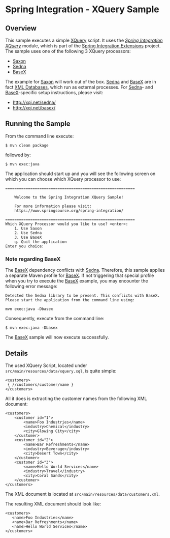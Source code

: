 Spring Integration - XQuery Sample
==================================

## Overview

This sample executes a simple [XQuery][] script. It uses the *[Spring Integration XQuery][]* module, which is part of the [Spring Integration Extensions][] project. The sample uses one of the following 3 XQuery processors:

* [Saxon][]
* [Sedna][]
* [BaseX][]

The example for [Saxon][] will work out of the box. [Sedna][] and [BaseX][] are in fact [XML Databases][], which run as external processes. For [Sedna][]- and [BaseX][]-specific setup instructions, please visit:

* http://xqj.net/sedna/
* http://xqj.net/basex/

## Running the Sample

From the command line execute:

	$ mvn clean package

followed by:

	$ mvn exec:java

The application should start up and you will see the following screen on which you can choose which XQuery processor to use:

	=========================================================

	    Welcome to the Spring Integration XQuery Sample!

	    For more information please visit:
	    https://www.springsource.org/spring-integration/

	=========================================================
	Which XQuery Processor would you like to use? <enter>:
		1. Use Saxon
		2. Use Sedna
		3. Use BaseX
		q. Quit the application
	Enter you choice:

### Note regarding BaseX

The [BaseX][] dependency conflicts with [Sedna][]. Therefore, this sample applies a separate Maven profile for [BaseX][]. If not triggering that special profile when you try to execute the [BaseX][] example, you may encounter the following error message:

	Detected the Sedna library to be present. This conflicts with BaseX. Please start the application from the command line using:

	mvn exec:java -Dbasex

Consequently, execute from the command line:

	$ mvn exec:java -Dbasex

The [BaseX][] sample will now execute successfully.

## Details

The used XQuery Script, located under `src/main/resources/data/xquery.xql`, is quite simple:

	<customers>
	 { //customers/customer/name }
	</customers>

All it does is extracting the customer names from the following XML document:

	<customers>
		<customer id="1">
			<name>Foo Industries</name>
			<industry>Chemical</industry>
			<city>Glowing City</city>
		</customer>
		<customer id="2">
			<name>Bar Refreshments</name>
			<industry>Beverage</industry>
			<city>Desert Town</city>
		</customer>
		<customer id="3">
			<name>Hello World Services</name>
			<industry>Travel</industry>
			<city>Coral Sands</city>
		</customer>
	</customers>


The XML document is located at `src/main/resources/data/customers.xml`.

The resulting XML document should look like:

	<customers>
	   <name>Foo Industries</name>
	   <name>Bar Refreshments</name>
	   <name>Hello World Services</name>
	</customers>

[Saxon]: https://sourceforge.net/projects/saxon/
[Sedna]: https://www.sedna.org/
[BaseX]: https://basex.org/
[Spring Integration XQuery]: https://github.com/SpringSource/spring-integration-extensions/tree/master/spring-integration-xquery
[Spring Integration Extensions]: https://github.com/SpringSource/spring-integration-extensions
[XML Databases]: https://en.wikipedia.org/wiki/XML_database
[XQuery]: https://en.wikipedia.org/wiki/XQuery
